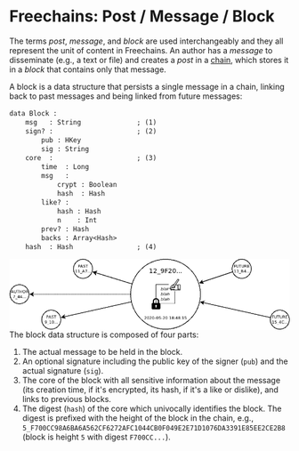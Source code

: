 # Freechains: Post / Message / Block

The terms *post*, *message*, and *block* are used interchangeably and they all
represent the unit of content in Freechains.
An author has a *message* to disseminate (e.g., a text or file) and creates a
*post* in a [chain](chains.md), which stores it in a *block* that contains only
that message.

A block is a data structure that persists a single message in a chain, linking
back to past messages and being linked from future messages:

```
data Block :
    msg   : String              ; (1)
    sign? :                     ; (2)
        pub : HKey
        sig : String
    core  :                     ; (3)
        time  : Long
        msg   :
            crypt : Boolean
            hash  : Hash
        like? :
            hash : Hash
            n    : Int
        prev? : Hash
        backs : Array<Hash>
    hash  : Hash                ; (4)
```

<img src="block.png" align="right">

The block data structure is composed of four parts:

1. The actual message to be held in the block.
2. An optional signature including the public key of the signer (`pub`) and the
   actual signature (`sig`).
1. The core of the block with all sensitive information about the message
   (its creation time, if it's encrypted, its hash, if it's a like or
   dislike), and links to previous blocks.
4. The digest (`hash`) of the core which univocally identifies the block.
   The digest is prefixed with the height of the block in the chain, e.g.,
   `5_F700CC98A6BA6A562CF6272AFC1044CB0F049E2E71D1076DA3391E85EE2CE2B8`
   (block is height `5` with digest `F700CC...`).
